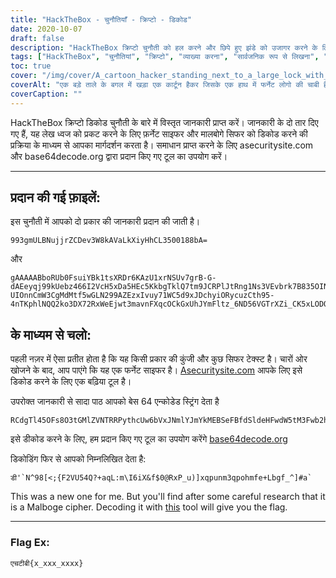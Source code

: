 ```yaml
---
title: "HackTheBox - चुनौतियाँ - क्रिप्टो - डिकोड"
date: 2020-10-07
draft: false
description: "HackTheBox क्रिप्टो चुनौती को हल करने और छिपे हुए झंडे को उजागर करने के लिए फर्नेट और मालबोगे सिफर को डिकोड करना सीखें।"
tags: ["HackTheBox", "चुनौतियां", "क्रिप्टो", "व्याख्या करना", "सार्वजनिक रूप से लिखना", "फर्नेट सिफर", "मालबोगे सिफर", "सममित एन्क्रिप्शन", "साइबर सुरक्षा", "क्रिप्टोग्राफी", "भेदन परीक्षण", "अजगर", "सुरक्षा", "चुनौती", "सीटीएफ", "झंडा", "कूटलेखन", "डिक्रिप्शन", "बेस 64"]
toc: true
cover: "/img/cover/A_cartoon_hacker_standing_next_to_a_large_lock_with_one_hand.png"
coverAlt: "एक बड़े ताले के बगल में खड़ा एक कार्टून हैकर जिसके एक हाथ में फर्नेट लोगो की चाबी है और दूसरे हाथ में मालबोगे लोगो की चाबी है जबकि ताले के अंदर एक झंडा दिख रहा है"
coverCaption: ""
---
```


HackTheBox क्रिप्टो डिकोड चुनौती के बारे में विस्तृत जानकारी प्राप्त करें। जानकारी के दो तार दिए गए हैं, यह लेख ध्वज को प्रकट करने के लिए फ़र्नेट साइफर और मालबोगे सिफर को डिकोड करने की प्रक्रिया के माध्यम से आपका मार्गदर्शन करता है। समाधान प्राप्त करने के लिए asecuritysite.com और base64decode.org द्वारा प्रदान किए गए टूल का उपयोग करें।

______

## प्रदान की गई फ़ाइलें:

इस चुनौती में आपको दो प्रकार की जानकारी प्रदान की जाती है।

```
993gmULBNujjrZCDev3W8kAVaLkXiyHhCL3500188bA=
```
और
```
gAAAAABboRUb0FsuiYBk1tsXRDr6KAzU1xrNSUv7grB-G-dAEeyqj99kUebz466I2VcH5xDa5HEc5KkbgTklQ7tm9JCRPlJtRng1Ns3VEvbrk7B835OINfPnRbc-UIOnnCmW3CgMdMtf5wGLN299AZEzxIvuy71WC5d9xJDchyiORycuzCth95-4nTKphlNQQ2ko3DX72RxWeEjwt3mavnFXqcOCkGxUhJYmFltz_6ND56VGTrXZi_CK5xLODOX4sj1GNwN_CrU3sJ0obTdA2wF5OaDZLbA1GBPfK0PDlC9WxoUf85K0tFXKfqbt3c5YqtqfytNG5gTkbDFM2NjE7BveBf1DP9ca8g==
```

## के माध्यम से चलो:

पहली नज़र में ऐसा प्रतीत होता है कि यह किसी प्रकार की कुंजी और कुछ सिफर टेक्स्ट है।
चारों ओर खोजने के बाद, आप पाएंगे कि यह एक फर्नेट साइफर है।
[Asecuritysite.com](https://asecuritysite.com/encryption/ferdecode) आपके लिए इसे डिकोड करने के लिए एक बढ़िया टूल है।

उपरोक्त जानकारी से सादा पाठ आपको बेस 64 एन्कोडेड स्ट्रिंग देता है

```
RCdgTl45OFs8O3tGMlZVNTRRPythcUw6bVxJNmlYJmYkMEBSeFBfdSldeHFwdW5tM3Fwb2htZmUrTGJnZl9eXSNhYFleV1Z6VFNyUVZVTnJMUVBPTkdrS0QsSEFlKERDPDtfPz5+fTVZOTg3dzUuUjJyMC8oJyZKKikoJyYlfHtBeX53djx6eXhxWTZ0c1VUcG9oLnk=
```

इसे डीकोड करने के लिए, हम प्रदान किए गए टूल का उपयोग करेंगे [base64decode.org](https://www.base64decode.org/)

डिकोडिंग फिर से आपको निम्नलिखित देता है:
```
डी'`N^98[<;{F2VU54Q?+aqL:m\I6iX&f$0@RxP_u)]xqpunm3qpohmfe+Lbgf_^]#a`
```

This was a new one for me. But you'll find after some careful research that it is a Malboge cipher.
Decoding it with [this](http://malbolge.doleczek.pl/) tool will give you the flag.

______

### Flag Ex:
```
एचटीबी{x_xxx_xxxx}
```

